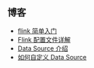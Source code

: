## 博客

- [flink 简单入门](https://www.zeekling.cn/articles/2020/04/29/1588172871913.html)
- [Flink 配置文件详解](https://www.zeekling.cn/articles/2020/05/02/1588432985627.html)
- [Data Source 介绍](https://www.zeekling.cn/articles/2020/05/03/1588494729955.html)
- [如何自定义 Data Source](https://www.zeekling.cn/articles/2020/05/04/1588559095224.html)


